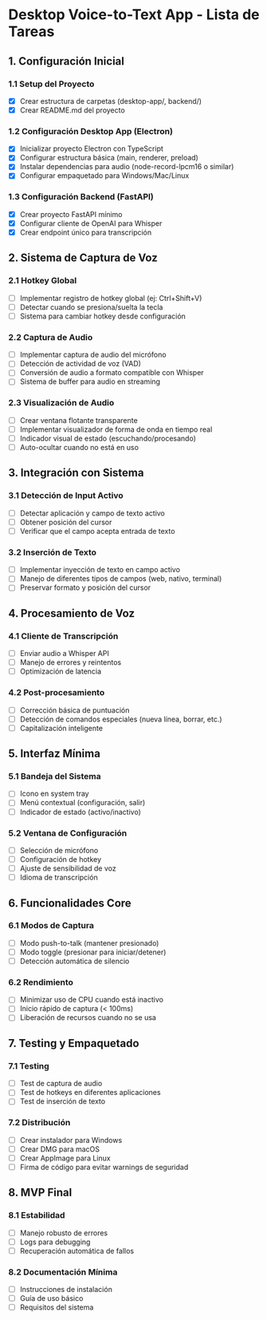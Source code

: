 # Desktop Voice-to-Text App - Lista de Tareas

## 1. Configuración Inicial

### 1.1 Setup del Proyecto
- [X] Crear estructura de carpetas (desktop-app/, backend/)
- [X] Crear README.md del proyecto

### 1.2 Configuración Desktop App (Electron)
- [X] Inicializar proyecto Electron con TypeScript
- [X] Configurar estructura básica (main, renderer, preload)
- [X] Instalar dependencias para audio (node-record-lpcm16 o similar)
- [X] Configurar empaquetado para Windows/Mac/Linux

### 1.3 Configuración Backend (FastAPI)
- [X] Crear proyecto FastAPI mínimo
- [X] Configurar cliente de OpenAI para Whisper
- [X] Crear endpoint único para transcripción

## 2. Sistema de Captura de Voz

### 2.1 Hotkey Global
- [ ] Implementar registro de hotkey global (ej: Ctrl+Shift+V)
- [ ] Detectar cuando se presiona/suelta la tecla
- [ ] Sistema para cambiar hotkey desde configuración

### 2.2 Captura de Audio
- [ ] Implementar captura de audio del micrófono
- [ ] Detección de actividad de voz (VAD)
- [ ] Conversión de audio a formato compatible con Whisper
- [ ] Sistema de buffer para audio en streaming

### 2.3 Visualización de Audio
- [ ] Crear ventana flotante transparente
- [ ] Implementar visualizador de forma de onda en tiempo real
- [ ] Indicador visual de estado (escuchando/procesando)
- [ ] Auto-ocultar cuando no está en uso

## 3. Integración con Sistema

### 3.1 Detección de Input Activo
- [ ] Detectar aplicación y campo de texto activo
- [ ] Obtener posición del cursor
- [ ] Verificar que el campo acepta entrada de texto

### 3.2 Inserción de Texto
- [ ] Implementar inyección de texto en campo activo
- [ ] Manejo de diferentes tipos de campos (web, nativo, terminal)
- [ ] Preservar formato y posición del cursor

## 4. Procesamiento de Voz

### 4.1 Cliente de Transcripción
- [ ] Enviar audio a Whisper API
- [ ] Manejo de errores y reintentos
- [ ] Optimización de latencia

### 4.2 Post-procesamiento
- [ ] Corrección básica de puntuación
- [ ] Detección de comandos especiales (nueva línea, borrar, etc.)
- [ ] Capitalización inteligente

## 5. Interfaz Mínima

### 5.1 Bandeja del Sistema
- [ ] Icono en system tray
- [ ] Menú contextual (configuración, salir)
- [ ] Indicador de estado (activo/inactivo)

### 5.2 Ventana de Configuración
- [ ] Selección de micrófono
- [ ] Configuración de hotkey
- [ ] Ajuste de sensibilidad de voz
- [ ] Idioma de transcripción

## 6. Funcionalidades Core

### 6.1 Modos de Captura
- [ ] Modo push-to-talk (mantener presionado)
- [ ] Modo toggle (presionar para iniciar/detener)
- [ ] Detección automática de silencio

### 6.2 Rendimiento
- [ ] Minimizar uso de CPU cuando está inactivo
- [ ] Inicio rápido de captura (< 100ms)
- [ ] Liberación de recursos cuando no se usa

## 7. Testing y Empaquetado

### 7.1 Testing
- [ ] Test de captura de audio
- [ ] Test de hotkeys en diferentes aplicaciones
- [ ] Test de inserción de texto

### 7.2 Distribución
- [ ] Crear instalador para Windows
- [ ] Crear DMG para macOS
- [ ] Crear AppImage para Linux
- [ ] Firma de código para evitar warnings de seguridad

## 8. MVP Final

### 8.1 Estabilidad
- [ ] Manejo robusto de errores
- [ ] Logs para debugging
- [ ] Recuperación automática de fallos

### 8.2 Documentación Mínima
- [ ] Instrucciones de instalación
- [ ] Guía de uso básico
- [ ] Requisitos del sistema